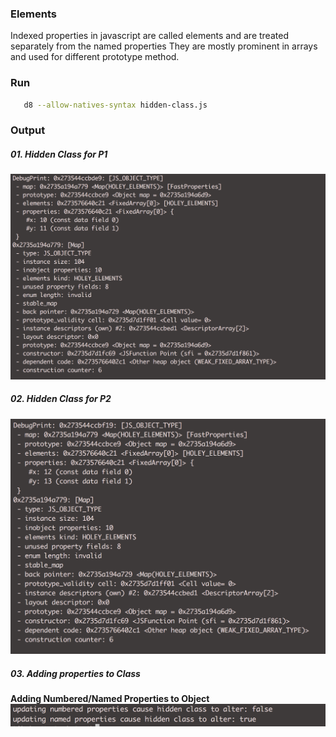 ### Elements
Indexed properties in javascript are called elements and are treated separately from the named properties
They are mostly prominent in arrays and used for different prototype method.


### Run
```sh 
   d8 --allow-natives-syntax hidden-class.js
```


### Output

##### 01. Hidden Class for P1
<img src='output/01_hidden_class.png' alt='hidden_class'/>

##### 02. Hidden Class for P2
<img src='output/02_hidden_class.png' alt='hidden_class'/>

##### 03. Adding properties to Class
<b>
    Adding Numbered/Named Properties to Object
</b>

<br /> 

<img src='output/03_update_attributes.png' alt='hidden class'/>

